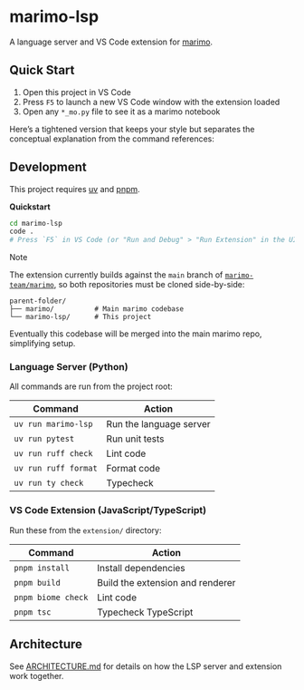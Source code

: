 # marimo-lsp

A language server and VS Code extension for
[marimo](https://github.com/marimo-team/marimo).

## Quick Start

1. Open this project in VS Code
2. Press `F5` to launch a new VS Code window with the extension loaded
3. Open any `*_mo.py` file to see it as a marimo notebook

Here’s a tightened version that keeps your style but separates the conceptual
explanation from the command references:

## Development

This project requires [uv](https://docs.astral.sh/uv/) and
[pnpm](https://pnpm.io/).

**Quickstart**

```sh
cd marimo-lsp
code .
# Press `F5` in VS Code (or "Run and Debug" > "Run Extension" in the UI).
```

> [!NOTE]
> The extension currently builds against the `main` branch of
> [`marimo-team/marimo`](https://github.com/marimo-team/marimo), so both
> repositories must be cloned side-by-side:
>
> ```
> parent-folder/
> ├── marimo/          # Main marimo codebase
> └── marimo-lsp/      # This project
> ```
>
> Eventually this codebase will be merged into the main marimo repo, simplifying
> setup.

### Language Server (Python)

All commands are run from the project root:

| Command              | Action                  |
| -------------------- | ----------------------- |
| `uv run marimo-lsp`  | Run the language server |
| `uv run pytest`      | Run unit tests          |
| `uv run ruff check`  | Lint code               |
| `uv run ruff format` | Format code             |
| `uv run ty check`    | Typecheck               |

### VS Code Extension (JavaScript/TypeScript)

Run these from the `extension/` directory:

| Command            | Action                           |
| ------------------ | -------------------------------- |
| `pnpm install`     | Install dependencies             |
| `pnpm build`       | Build the extension and renderer |
| `pnpm biome check` | Lint code                        |
| `pnpm tsc`         | Typecheck TypeScript             |

## Architecture

See [ARCHITECTURE.md](./ARCHITECTURE.md) for details on how the LSP server and
extension work together.
